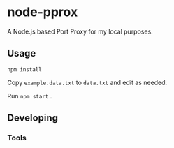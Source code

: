 

# node-pprox
A Node.js based Port Proxy for my local purposes.


## Usage
`npm install`

Copy `example.data.txt` to `data.txt` and edit as needed.

Run `npm start` .

## Developing



### Tools

